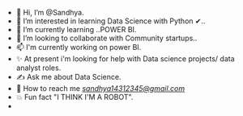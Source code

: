 - 👋 Hi, I’m @Sandhya.
- 👀 I’m interested in learning Data Science with Python ✔..
- 🌱 I’m currently learning ..POWER BI.
- 💞️ I’m looking to collaborate with Community startups..
- 📫 I'm currently working on power BI.
- ✨ At present i'm looking for help with Data science projects/ data analyst roles.
- ✍ Ask me about Data Science.
- 🧐 How to reach me *sandhya14312345@gmail.com*
- 💥 Fun fact "I THINK I'M A ROBOT".
- 

<!---
Sa-23/Sa-23 is a ✨ special ✨ repository because its `README.md` (this file) appears on your GitHub profile.
You can click the Preview link to take a look at your changes.
--->
